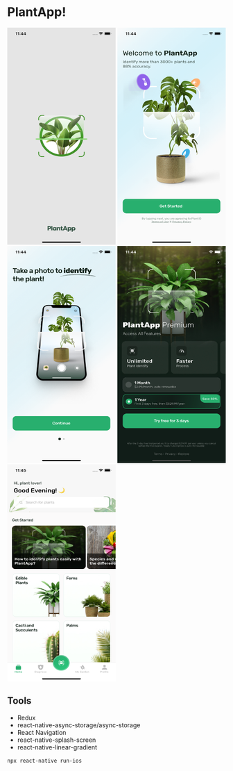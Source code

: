 # PlantApp!
<img src="ReadMeScreenShots/ScreenShot1.png" height="500" width="250" > <img src="ReadMeScreenShots/ScreenShot2.png" height="500" width="250" > <img src="ReadMeScreenShots/ScreenShot3.png" height="500" width="250" > <img src="ReadMeScreenShots/ScreenShot4.png" height="500" width="250" > <img src="ReadMeScreenShots/ScreenShot5.png" height="500" width="250" >


## Tools

* Redux
* react-native-async-storage/async-storage
* React Navigation
* react-native-splash-screen
* react-native-linear-gradient


```
npx react-native run-ios

```
